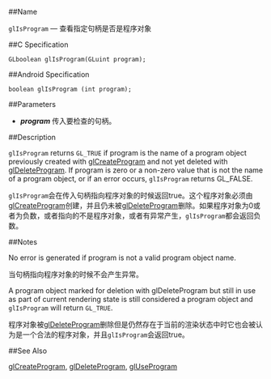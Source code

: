##Name

`glIsProgram` — 查看指定句柄是否是程序对象

##C Specification

    GLboolean glIsProgram(GLuint program);
 
##Android Specification

    boolean glIsProgram (int program);

##Parameters

- ***program*** 传入要检查的句柄。

##Description

`glIsProgram` returns `GL_TRUE` if program is the name of a program object previously created with [glCreateProgram](glCreateProgram.md) and not yet deleted with [glDeleteProgram](glDeleteProgram.md). If program is zero or a non-zero value that is not the name of a program object, or if an error occurs, `glIsProgram` returns GL_FALSE.

`glIsProgram`会在传入句柄指向程序对象的时候返回true。这个程序对象必须由[glCreateProgram](glCreateProgram.md)创建，并且仍未被[glDeleteProgram](glDeleteProgram.md)删除。如果程序对象为0或者为负数，或者指向的不是程序对象，或者有异常产生，`glIsProgram`都会返回负数。

##Notes

No error is generated if program is not a valid program object name.

当句柄指向程序对象的时候不会产生异常。

A program object marked for deletion with glDeleteProgram but still in use as part of current rendering state is still considered a program object and `glIsProgram` will return `GL_TRUE`.

程序对象被[glDeleteProgram](glDeleteProgram.md)删除但是仍然存在于当前的渲染状态中时它也会被认为是一个合法的程序对象，并且`glIsProgram`会返回true。

##See Also

[glCreateProgram](glCreateProgram.md), [glDeleteProgram](glDeleteProgram.md), [glUseProgram](glUseProgram.md)


